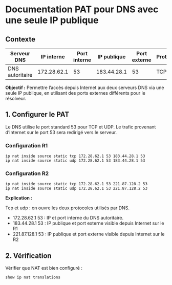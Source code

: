 # Documentation PAT pour DNS avec une seule IP publique

## Contexte

| Serveur DNS                  | IP interne      | Port interne | IP publique      | Port externe | Protocole |
|-------------------------------|----------------|-------------|-----------------|--------------|-----------|
| DNS autoritaire               | 172.28.62.1    | 53          | 183.44.28.1     | 53           | TCP/UDP   |


**Objectif :** Permettre l’accès depuis Internet aux deux serveurs DNS via une seule IP publique, en utilisant des ports externes différents pour le résolveur.

## 1. Configurer le PAT 

Le DNS utilise le port standard 53 pour TCP et UDP.
Le trafic provenant d’Internet sur le port 53 sera redirigé vers le serveur.

### Configuration R1 

```
ip nat inside source static tcp 172.28.62.1 53 183.44.28.1 53
ip nat inside source static udp 172.28.62.1 53 183.44.28.1 53
```

### Configuration R2

```
ip nat inside source static tcp 172.28.62.1 53 221.87.128.2 53
ip nat inside source static udp 172.28.62.1 53 221.87.128.2 53
```

**Explication :**

Tcp et udp : on ouvre les deux protocoles utilisés par DNS.<br>

- 172.28.62.1 53 : IP et port interne du DNS autoritaire.
- 183.44.28.1 53 : IP publique et port externe visible depuis Internet sur le R1
- 221.87.128.1 53 : IP publique et port externe visible depuis Internet sur le R2

## 2. Vérification

Vérifier que NAT est bien configuré :
```
show ip nat translations
```

